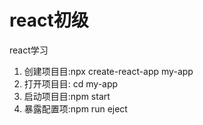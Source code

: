 # react初级
react学习

1. 创建项⽬目:npx create-react-app my-app 
2. 打开项⽬目: cd my-app
3. 启动项⽬目:npm start
4. 暴露配置项:npm run eject
